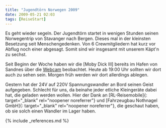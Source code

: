 ```yaml
---
title: "Jugendtörn Norwegen 2009"
date: 2009-05-21 02:03
tags: [ReiseStart]
---
```

Es geht wieder segeln. Der Jugendtörn startet in wenigen Stunden seinen Norwegentrip von Stavanger nach Bergen. Dieses mal in der kleinsten Besetzung seit Menschengedenken. Von 6 Crewmitgliedern hat kurz vor Abflug noch einer abgesagt. Somit sind wir insgesamt mit unserem Käpt'n zu sechst.

<!--more-->

Seit Beginn der Woche haben wir die [Moby Dick III] bereits im Hafen von Sandnes über die [Webcam](http://de.webcams.travel/webcam/1227828885-Wetter-V%C3%A5gen-in-Sandnes%2C-Norway-Sandnes) beobachtet. Heute ab 19:00 Uhr sollten wir dort auch zu sehen sein. Morgen früh werden wir dort allerdings ablegen.

Gestern hat der 24V auf 220V Spannungswandler an Bord seinen Geist aufgegeben. Schlecht für uns, da beinahe jeder etliche Kleingeräte dabei hat, die geladen werden wollen. Hier der Dank an [RL-Reisemobile]{: target="_blank" rel="noopener noreferrer"} und [Fahrzeugbau Nothnagel GmbH]{: target="_blank" rel="noopener noreferrer"}, die geschaut haben, ob sie solch einen Wandler im Lager haben.

{% include _references.md %}
